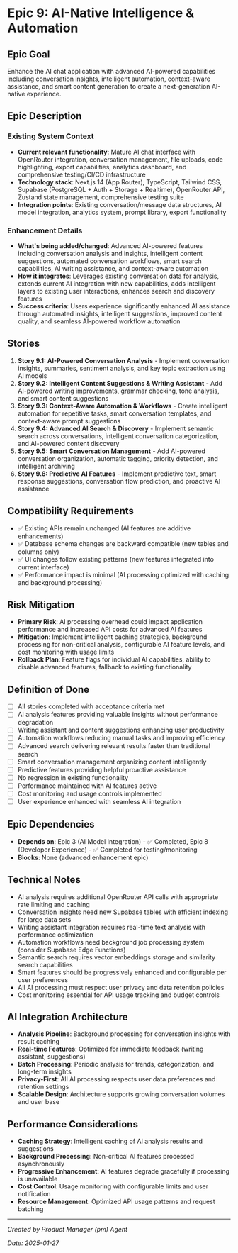 # Epic 9: AI-Native Intelligence & Automation

## Epic Goal
Enhance the AI chat application with advanced AI-powered capabilities including conversation insights, intelligent automation, context-aware assistance, and smart content generation to create a next-generation AI-native experience.

## Epic Description

### Existing System Context
- **Current relevant functionality**: Mature AI chat interface with OpenRouter integration, conversation management, file uploads, code highlighting, export capabilities, analytics dashboard, and comprehensive testing/CI/CD infrastructure
- **Technology stack**: Next.js 14 (App Router), TypeScript, Tailwind CSS, Supabase (PostgreSQL + Auth + Storage + Realtime), OpenRouter API, Zustand state management, comprehensive testing suite
- **Integration points**: Existing conversation/message data structures, AI model integration, analytics system, prompt library, export functionality

### Enhancement Details
- **What's being added/changed**: Advanced AI-powered features including conversation analysis and insights, intelligent content suggestions, automated conversation workflows, smart search capabilities, AI writing assistance, and context-aware automation
- **How it integrates**: Leverages existing conversation data for analysis, extends current AI integration with new capabilities, adds intelligent layers to existing user interactions, enhances search and discovery features
- **Success criteria**: Users experience significantly enhanced AI assistance through automated insights, intelligent suggestions, improved content quality, and seamless AI-powered workflow automation

## Stories

1. **Story 9.1: AI-Powered Conversation Analysis** - Implement conversation insights, summaries, sentiment analysis, and key topic extraction using AI models
2. **Story 9.2: Intelligent Content Suggestions & Writing Assistant** - Add AI-powered writing improvements, grammar checking, tone analysis, and smart content suggestions
3. **Story 9.3: Context-Aware Automation & Workflows** - Create intelligent automation for repetitive tasks, smart conversation templates, and context-aware prompt suggestions
4. **Story 9.4: Advanced AI Search & Discovery** - Implement semantic search across conversations, intelligent conversation categorization, and AI-powered content discovery
5. **Story 9.5: Smart Conversation Management** - Add AI-powered conversation organization, automatic tagging, priority detection, and intelligent archiving
6. **Story 9.6: Predictive AI Features** - Implement predictive text, smart response suggestions, conversation flow prediction, and proactive AI assistance

## Compatibility Requirements

- ✅ Existing APIs remain unchanged (AI features are additive enhancements)
- ✅ Database schema changes are backward compatible (new tables and columns only)
- ✅ UI changes follow existing patterns (new features integrated into current interface)
- ✅ Performance impact is minimal (AI processing optimized with caching and background processing)

## Risk Mitigation

- **Primary Risk**: AI processing overhead could impact application performance and increased API costs for advanced AI features
- **Mitigation**: Implement intelligent caching strategies, background processing for non-critical analysis, configurable AI feature levels, and cost monitoring with usage limits
- **Rollback Plan**: Feature flags for individual AI capabilities, ability to disable advanced features, fallback to existing functionality

## Definition of Done

- [ ] All stories completed with acceptance criteria met
- [ ] AI analysis features providing valuable insights without performance degradation
- [ ] Writing assistant and content suggestions enhancing user productivity
- [ ] Automation workflows reducing manual tasks and improving efficiency
- [ ] Advanced search delivering relevant results faster than traditional search
- [ ] Smart conversation management organizing content intelligently
- [ ] Predictive features providing helpful proactive assistance
- [ ] No regression in existing functionality
- [ ] Performance maintained with AI features active
- [ ] Cost monitoring and usage controls implemented
- [ ] User experience enhanced with seamless AI integration

## Epic Dependencies

- **Depends on**: Epic 3 (AI Model Integration) - ✅ Completed, Epic 8 (Developer Experience) - ✅ Completed for testing/monitoring
- **Blocks**: None (advanced enhancement epic)

## Technical Notes

- AI analysis requires additional OpenRouter API calls with appropriate rate limiting and caching
- Conversation insights need new Supabase tables with efficient indexing for large data sets
- Writing assistant integration requires real-time text analysis with performance optimization
- Automation workflows need background job processing system (consider Supabase Edge Functions)
- Semantic search requires vector embeddings storage and similarity search capabilities
- Smart features should be progressively enhanced and configurable per user preferences
- All AI processing must respect user privacy and data retention policies
- Cost monitoring essential for API usage tracking and budget controls

## AI Integration Architecture

- **Analysis Pipeline**: Background processing for conversation insights with result caching
- **Real-time Features**: Optimized for immediate feedback (writing assistant, suggestions)
- **Batch Processing**: Periodic analysis for trends, categorization, and long-term insights
- **Privacy-First**: All AI processing respects user data preferences and retention settings
- **Scalable Design**: Architecture supports growing conversation volumes and user base

## Performance Considerations

- **Caching Strategy**: Intelligent caching of AI analysis results and suggestions
- **Background Processing**: Non-critical AI features processed asynchronously
- **Progressive Enhancement**: AI features degrade gracefully if processing is unavailable
- **Cost Control**: Usage monitoring with configurable limits and user notification
- **Resource Management**: Optimized API usage patterns and request batching

---

*Created by Product Manager (pm) Agent*  

*Date: 2025-01-27*